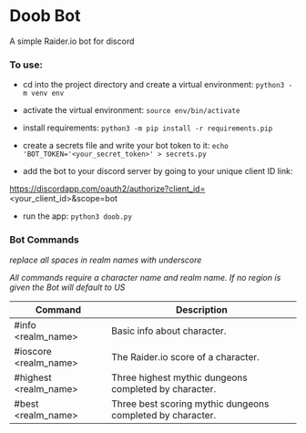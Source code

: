 # Doob Bot

A simple Raider.io bot for discord

### To use:


* cd into the project directory and create a virtual environment:
`python3 -m venv env`


* activate the virtual environment:
`source env/bin/activate`


* install requirements:
`python3 -m pip install -r requirements.pip`


* create a secrets file and write your bot token to it:
`echo 'BOT_TOKEN='<your_secret_token>' > secrets.py`


* add the bot to your discord server by going to your unique client ID link:

https://discordapp.com/oauth2/authorize?client_id=<your_client_id>&scope=bot


* run the app:
`python3 doob.py`


### Bot Commands
*replace all spaces in realm names with underscore*

*All commands require a character name and realm name. If no region is given the Bot will default to US*

|Command                                     |Description                                                 |
|--------------------------------------------|------------------------------------------------------------|
|#info <character> <realm_name> <region>     | Basic info about character.                                | 
|#ioscore <character> <realm_name> <region>  | The Raider.io score of a character.                        |
|#highest <character> <realm_name> <region>  | Three highest mythic dungeons completed by character.      |
|#best <character> <realm_name> <region>     | Three best scoring mythic dungeons completed by character. |
